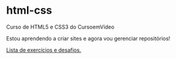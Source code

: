 # html-css
Curso de HTML5 e CSS3 do CursoemVídeo

Estou aprendendo a criar sites e agora vou gerenciar repositórios!

<a href = "https://leopdasilva.github.io/html-css/lista-de-exercicios/Lista_exerc%C3%ADcios_e_desafios.html" target ="_blank">Lista de exercícios e desafios.</a>